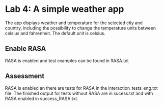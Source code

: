 # Lab 4: A simple weather app

The app displays weather and temperature for the selected city and country, including the possibility to change the temperature units between celsius and fahrenheit. The default unit is celsius.

## Enable RASA

RASA is enabled and test examples can be found in RASA.txt

## Assessment

RASA is enabled an there are tests for RASA in the interaction_tests_eng.txt file. The finished output for tests without RASA are in sucess.txt and with RASA enabled in success_RASA.txt.
